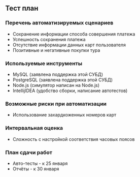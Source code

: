 ## Тест план
### Перечень автоматизируемых сценариев

- Сохранение информации способа совершения платежа
- Успешность сохранения платежа
- Отсутствие информации данных карт пользователя
- Позитивные и негативные покупки тура

### Используемые инструменты

- MySQL (заявлена поддержка этой СУБД)
- PostgreSQL (заявлена поддержка этой СУБД)
- Node.js (симулятор написан на Node.js)
- IntellijIDEA (удобство сборки, написание автотестов)

### Возможные риски при автоматизации

- Использование захардкоженных номеров карт

### Интервальная оценка

- Сложность с настройкой соответствия часовых поясов

### План сдачи работ

- Авто-тесты - к 25 января
- Отчёты - к 30 января
